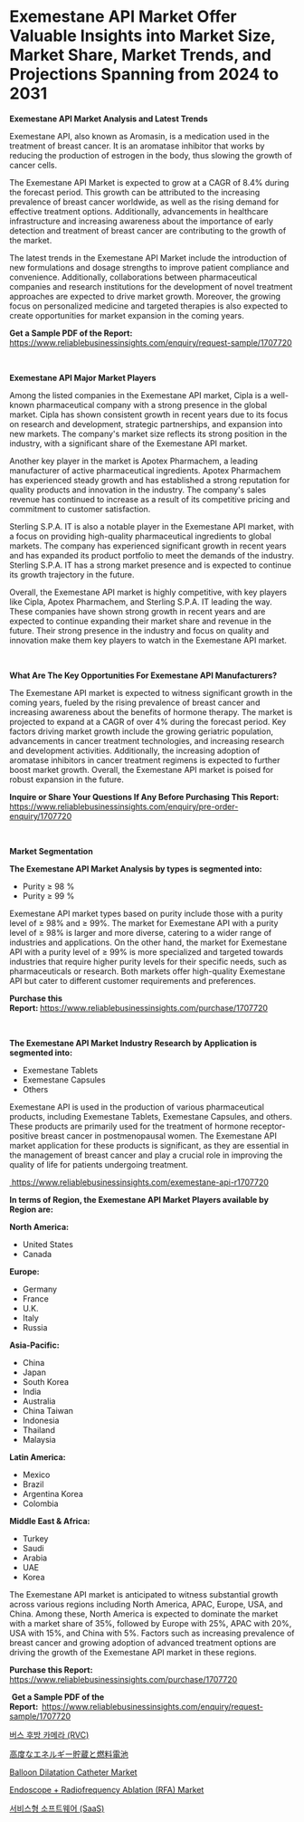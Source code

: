 <p><h1>Exemestane API Market Offer Valuable Insights into Market Size, Market Share, Market Trends, and Projections Spanning from 2024 to 2031</h1></p><p><strong>Exemestane API Market Analysis and Latest Trends</strong></p>
<p><p>Exemestane API, also known as Aromasin, is a medication used in the treatment of breast cancer. It is an aromatase inhibitor that works by reducing the production of estrogen in the body, thus slowing the growth of cancer cells.</p><p>The Exemestane API Market is expected to grow at a CAGR of 8.4% during the forecast period. This growth can be attributed to the increasing prevalence of breast cancer worldwide, as well as the rising demand for effective treatment options. Additionally, advancements in healthcare infrastructure and increasing awareness about the importance of early detection and treatment of breast cancer are contributing to the growth of the market.</p><p>The latest trends in the Exemestane API Market include the introduction of new formulations and dosage strengths to improve patient compliance and convenience. Additionally, collaborations between pharmaceutical companies and research institutions for the development of novel treatment approaches are expected to drive market growth. Moreover, the growing focus on personalized medicine and targeted therapies is also expected to create opportunities for market expansion in the coming years.</p></p>
<p><strong>Get a Sample PDF of the Report:&nbsp;</strong> <a href="https://www.reliablebusinessinsights.com/enquiry/request-sample/1707720">https://www.reliablebusinessinsights.com/enquiry/request-sample/1707720</a></p>
<p>&nbsp;</p>
<p><strong>Exemestane API Major Market Players</strong></p>
<p><p>Among the listed companies in the Exemestane API market, Cipla is a well-known pharmaceutical company with a strong presence in the global market. Cipla has shown consistent growth in recent years due to its focus on research and development, strategic partnerships, and expansion into new markets. The company's market size reflects its strong position in the industry, with a significant share of the Exemestane API market.</p><p>Another key player in the market is Apotex Pharmachem, a leading manufacturer of active pharmaceutical ingredients. Apotex Pharmachem has experienced steady growth and has established a strong reputation for quality products and innovation in the industry. The company's sales revenue has continued to increase as a result of its competitive pricing and commitment to customer satisfaction.</p><p>Sterling S.P.A. IT is also a notable player in the Exemestane API market, with a focus on providing high-quality pharmaceutical ingredients to global markets. The company has experienced significant growth in recent years and has expanded its product portfolio to meet the demands of the industry. Sterling S.P.A. IT has a strong market presence and is expected to continue its growth trajectory in the future.</p><p>Overall, the Exemestane API market is highly competitive, with key players like Cipla, Apotex Pharmachem, and Sterling S.P.A. IT leading the way. These companies have shown strong growth in recent years and are expected to continue expanding their market share and revenue in the future. Their strong presence in the industry and focus on quality and innovation make them key players to watch in the Exemestane API market.</p></p>
<p>&nbsp;</p>
<p><strong>What Are The Key Opportunities For Exemestane API Manufacturers?</strong></p>
<p><p>The Exemestane API market is expected to witness significant growth in the coming years, fueled by the rising prevalence of breast cancer and increasing awareness about the benefits of hormone therapy. The market is projected to expand at a CAGR of over 4% during the forecast period. Key factors driving market growth include the growing geriatric population, advancements in cancer treatment technologies, and increasing research and development activities. Additionally, the increasing adoption of aromatase inhibitors in cancer treatment regimens is expected to further boost market growth. Overall, the Exemestane API market is poised for robust expansion in the future.</p></p>
<p><strong>Inquire or Share Your Questions If Any Before Purchasing This Report:</strong> <a href="https://www.reliablebusinessinsights.com/enquiry/pre-order-enquiry/1707720">https://www.reliablebusinessinsights.com/enquiry/pre-order-enquiry/1707720</a></p>
<p>&nbsp;</p>
<p><strong>Market Segmentation</strong></p>
<p><strong>The Exemestane API Market Analysis by types is segmented into:</strong></p>
<p><ul><li>Purity ≥ 98 %</li><li>Purity ≥ 99 %</li></ul></p>
<p><p>Exemestane API market types based on purity include those with a purity level of ≥ 98% and ≥ 99%. The market for Exemestane API with a purity level of ≥ 98% is larger and more diverse, catering to a wider range of industries and applications. On the other hand, the market for Exemestane API with a purity level of ≥ 99% is more specialized and targeted towards industries that require higher purity levels for their specific needs, such as pharmaceuticals or research. Both markets offer high-quality Exemestane API but cater to different customer requirements and preferences.</p></p>
<p><strong>Purchase this Report:&nbsp;</strong><a href="https://www.reliablebusinessinsights.com/purchase/1707720">https://www.reliablebusinessinsights.com/purchase/1707720</a></p>
<p>&nbsp;</p>
<p><strong>The Exemestane API Market Industry Research by Application is segmented into:</strong></p>
<p><ul><li>Exemestane Tablets</li><li>Exemestane Capsules</li><li>Others</li></ul></p>
<p><p>Exemestane API is used in the production of various pharmaceutical products, including Exemestane Tablets, Exemestane Capsules, and others. These products are primarily used for the treatment of hormone receptor-positive breast cancer in postmenopausal women. The Exemestane API market application for these products is significant, as they are essential in the management of breast cancer and play a crucial role in improving the quality of life for patients undergoing treatment.</p></p>
<p><a href="https://www.reliablebusinessinsights.com/exemestane-api-r1707720">&nbsp;https://www.reliablebusinessinsights.com/exemestane-api-r1707720</a></p>
<p><strong>In terms of Region, the Exemestane API Market Players available by Region are:</strong></p>
<p>
    <p> <strong> North America: </strong>
        <ul>
            <li>United States</li>
            <li>Canada</li>
        </ul>
        </p> 
    <p> <strong> Europe: </strong>
        <ul>
            <li>Germany</li>
            <li>France</li>
            <li>U.K.</li>
            <li>Italy</li>
            <li>Russia</li>
        </ul>
        </p> 
    <p> <strong> Asia-Pacific: </strong>
        <ul>
            <li>China</li>
            <li>Japan</li>
            <li>South Korea</li>
            <li>India</li>
            <li>Australia</li>
            <li>China Taiwan</li>
            <li>Indonesia</li>
            <li>Thailand</li>
            <li>Malaysia</li>
        </ul>
        </p> 
    <p> <strong> Latin America: </strong>
        <ul>
            <li>Mexico</li>
            <li>Brazil</li>
            <li>Argentina Korea</li>
            <li>Colombia</li>
        </ul>
        </p> 
    <p> <strong> Middle East & Africa: </strong>
        <ul>
            <li>Turkey</li>
            <li>Saudi</li>
            <li>Arabia</li>
            <li>UAE</li>
            <li>Korea</li>
        </ul>
    </p>
    </p>
<p><p>The Exemestane API market is anticipated to witness substantial growth across various regions including North America, APAC, Europe, USA, and China. Among these, North America is expected to dominate the market with a market share of 35%, followed by Europe with 25%, APAC with 20%, USA with 15%, and China with 5%. Factors such as increasing prevalence of breast cancer and growing adoption of advanced treatment options are driving the growth of the Exemestane API market in these regions.</p></p>
<p><strong>Purchase this Report: </strong><a href="https://www.reliablebusinessinsights.com/purchase/1707720">https://www.reliablebusinessinsights.com/purchase/1707720</a></p>
<p>&nbsp;<strong>Get a Sample PDF of the Report:&nbsp;&nbsp;</strong><a href="https://www.reliablebusinessinsights.com/enquiry/request-sample/1707720">https://www.reliablebusinessinsights.com/enquiry/request-sample/1707720</a></p>
<p><strong></strong></p>
<p><p><a href="https://github.com/TitusBoyer1/Market-Research-Report-List-1/blob/main/396209696897.md">버스 후방 카메라 (RVC)</a></p><p><a href="https://github.com/mathieurico66/Market-Research-Report-List-1/blob/main/6288098103432.md">高度なエネルギー貯蔵と燃料電池</a></p><p><a href="https://github.com/JuliaFadel1922/Market-Research-Report-List-1/blob/main/balloon-dilatation-catheter-market.md">Balloon Dilatation Catheter Market</a></p><p><a href="https://github.com/lbird53714/Market-Research-Report-List-4/blob/main/endoscope-radiofrequency-ablation-rfa-market.md">Endoscope + Radiofrequency Ablation (RFA) Market</a></p><p><a href="https://github.com/RickyMetzDVM/Market-Research-Report-List-1/blob/main/301665296898.md">서비스형 소프트웨어 (SaaS)</a></p></p>